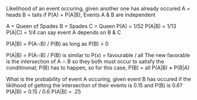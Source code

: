 Likelihood of an event occuring, given another one has already occured
A = heads
B = tails
	if P(A) = P(A|B), Events A & B are independent

A = Queen of Spades
B = Spades
C = Queen
	P(A) = 1/52
	P(A|B) = 1/13
	P(A|C) = 1/4
		can say event A depends on B & C

P(A|B) = P(A$\cap$B) / P(B)
	as long as P(B) > 0

P(A|B) = P(A$\cap$B) / P(B) is similar to P(x) = favourable / all
The new favorable is the intersection of A $\cap$ B so they both must occur to satisfy the conditinonal;
	P(B) has to happen, so for this case, P(B) = all
		P(A|B) $\neq$ P(B|A)

What is the probability of event A occuring, given event B has occured if the liklihood of getting the intersection of their events is 0.15 and P(B) is 0.6?
	P(A|B) = 0.15 / 0.6
	P(A|B) = .25